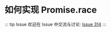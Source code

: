 # 如何实现 Promise.race



::: tip Issue 
 欢迎在 Issue 中交流与讨论: [Issue 314](https://github.com/shfshanyue/Daily-Question/issues/314) 
:::



